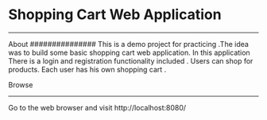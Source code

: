 #  Shopping Cart Web Application
****************************************
About
###############
This is a demo project for practicing .The idea was to build some basic shopping cart web application.
 In this application There is a login and registration functionality included .
 Users can shop for products. Each user has his own shopping cart .

 Browse
 **********
 Go to the web browser and visit http://localhost:8080/
 
